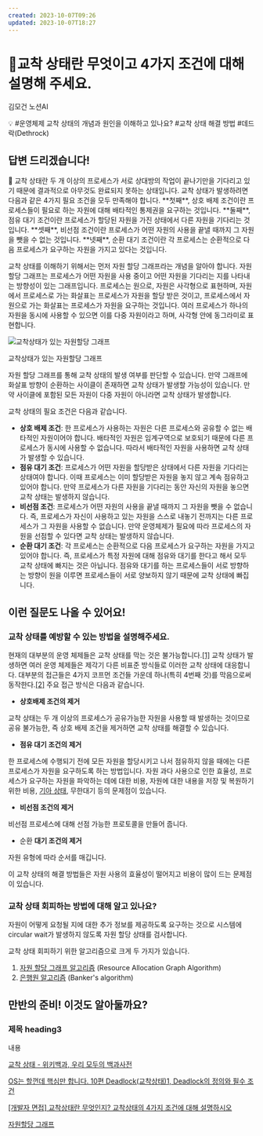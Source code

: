 ```yaml
---
created: 2023-10-07T09:26
updated: 2023-10-07T18:27
---
```

# 🤔교착 상태란 무엇이고 4가지 조건에 대해 설명해 주세요.

김모건 노션AI

💡 #운영체제 교착 상태의 개념과 원인을 이해하고 있나요? #교착 상태 해결 방법 #데드락(Dethrock)

## 답변 드리겠습니다!

<aside>
📌 교착 상태란 두 개 이상의 프로세스가 서로 상대방의 작업이 끝나기만을 기다리고 있기 때문에 결과적으로 아무것도 완료되지 못하는 상태입니다. 교착 상태가 발생하려면 다음과 같은 4가지 필요 조건을 모두 만족해야 합니다. **첫째**, 상호 배제 조건이란 프로세스들이 필요로 하는 자원에 대해 배타적인 통제권을 요구하는 것입니다. **둘째**, 점유 대기 조건이란 프로세스가 할당된 자원을 가진 상태에서 다른 자원을 기다리는 것입니다. **셋째**, 비선점 조건이란 프로세스가 어떤 자원의 사용을 끝낼 때까지 그 자원을 뺏을 수 없는 것입니다. **넷째**, 순환 대기 조건이란 각 프로세스는 순환적으로 다음 프로세스가 요구하는 자원을 가지고 있다는 것입니다.

</aside>

교착 상태를 이해하기 위해서는 먼저 자원 할당 그래프라는 개념을 알아야 합니다. 자원 할당 그래프는 프로세스가 어떤 자원을 사용 중이고 어떤 자원을 기다리는 지를 나타내는 방향성이 있는 그래프입니다. 프로세스는 원으로, 자원은 사각형으로 표현하며, 자원에서 프로세스로 가는 화살표는 프로세스가 자원을 할당 받은 것이고, 프로세스에서 자원으로 가는 화살표는 프로세스가 자원을 요구하는 것입니다. 여러 프로세스가 하나의 자원을 동시에 사용할 수 있으면 이를 다중 자원이라고 하며, 사각형 안에 동그라미로 표현합니다.

![교착상태가 있는 자원할당 그래프](Untitled%2048.png)

교착상태가 있는 자원할당 그래프

자원 할당 그래프를 통해 교착 상태의 발생 여부를 판단할 수 있습니다. 만약 그래프에 화살표 방향이 순환하는 사이클이 존재하면 교착 상태가 발생할 가능성이 있습니다. 만약 사이클에 포함된 모든 자원이 다중 자원이 아니라면 교착 상태가 발생합니다.

교착 상태의 필요 조건은 다음과 같습니다.

- **상호 배제 조건**: 한 프로세스가 사용하는 자원은 다른 프로세스와 공유할 수 없는 배타적인 자원이어야 합니다. 배타적인 자원은 임계구역으로 보호되기 때문에 다른 프로세스가 동시에 사용할 수 없습니다. 따라서 배타적인 자원을 사용하면 교착 상태가 발생할 수 있습니다.
- **점유 대기 조건**: 프로세스가 어떤 자원을 할당받은 상태에서 다른 자원을 기다리는 상태여야 합니다. 이때 프로세스는 이미 할당받은 자원을 놓지 않고 계속 점유하고 있어야 합니다. 만약 프로세스가 다른 자원을 기다리는 동안 자신의 자원을 놓으면 교착 상태는 발생하지 않습니다.
- **비선점 조건**: 프로세스가 어떤 자원의 사용을 끝낼 때까지 그 자원을 뺏을 수 없습니다. 즉, 프로세스가 자신이 사용하고 있는 자원을 스스로 내놓기 전까지는 다른 프로세스가 그 자원을 사용할 수 없습니다. 만약 운영체제가 필요에 따라 프로세스의 자원을 선점할 수 있다면 교착 상태는 발생하지 않습니다.
- **순환 대기 조건**: 각 프로세스는 순환적으로 다음 프로세스가 요구하는 자원을 가지고 있어야 합니다. 즉, 프로세스가 특정 자원에 대해 점유와 대기를 한다고 해서 모두 교착 상태에 빠지는 것은 아닙니다. 점유와 대기를 하는 프로세스들이 서로 방향하는 방향이 원을 이루면 프로세스들이 서로 양보하지 않기 때문에 교착 상태에 빠집니다.

## **이런 질문도 나올 수 있어요!**

### 교착 상태를 예방할 수 있는 방법을 설명해주세요.

현재의 대부분의 운영 체제들은 교착 상태를 막는 것은 불가능합니다.[[1]](https://ko.wikipedia.org/wiki/%EA%B5%90%EC%B0%A9_%EC%83%81%ED%83%9C#cite_note-os_galvin-1) 교착 상태가 발생하면 여러 운영 체제들은 제각기 다른 비표준 방식들로 이러한 교착 상태에 대응합니다. 대부분의 접근들은 4가지 코프먼 조건들 가운데 하나(특히 4번째 것)를 막음으로써 동작한다.[[2]](https://ko.wikipedia.org/wiki/%EA%B5%90%EC%B0%A9_%EC%83%81%ED%83%9C#cite_note-pric_os-2) 주요 접근 방식은 다음과 같습니다.

- **상호배제 조건의 제거**

교착 상태는 두 개 이상의 프로세스가 공유가능한 자원을 사용할 때 발생하는 것이므로 공유 불가능한, 즉 상호 배제 조건을 제거하면 교착 상태를 해결할 수 있습니다.

- **점유 대기 조건의 제거**

한 프로세스에 수행되기 전에 모든 자원을 할당시키고 나서 점유하지 않을 때에는 다른 프로세스가 자원을 요구하도록 하는 방법입니다. 자원 과다 사용으로 인한 효율성, 프로세스가 요구하는 자원을 파악하는 데에 대한 비용, 자원에 대한 내용을 저장 및 복원하기 위한 비용, [기아 상태](https://ko.wikipedia.org/wiki/%EA%B8%B0%EC%95%84_%EC%83%81%ED%83%9C), 무한대기 등의 문제점이 있습니다.

- **비선점 조건의 제거**

비선점 프로세스에 대해 선점 가능한 프로토콜을 만들어 줍니다.

- 순환 **대기 조건의 제거**

자원 유형에 따라 순서를 매깁니다.

이 교착 상태의 해결 방법들은 자원 사용의 효율성이 떨어지고 비용이 많이 드는 문제점이 있습니다.

### 교착 상태 회피하는 방법에 대해 알고 있나요?

자원이 어떻게 요청될 지에 대한 추가 정보를 제공하도록 요구하는 것으로 시스템에 circular wait가 발생하지 않도록 자원 할당 상태를 검사합니다.

교착 상태 회피하기 위한 알고리즘으로 크게 두 가지가 있습니다.

1. [자원 할당 그래프 알고리즘](https://ko.wikipedia.org/w/index.php?title=%EC%9E%90%EC%9B%90_%ED%95%A0%EB%8B%B9_%EA%B7%B8%EB%9E%98%ED%94%84_%EC%95%8C%EA%B3%A0%EB%A6%AC%EC%A6%98&action=edit&redlink=1) (Resource Allocation Graph Algorithm)
2. [은행원 알고리즘](https://ko.wikipedia.org/w/index.php?title=%EC%9D%80%ED%96%89%EC%9B%90_%EC%95%8C%EA%B3%A0%EB%A6%AC%EC%A6%98&action=edit&redlink=1) (Banker's algorithm)

## **만반의 준비! 이것도 알아둘까요?**

### **제목 heading3**

내용

[교착 상태 - 위키백과, 우리 모두의 백과사전](https://ko.wikipedia.org/wiki/%EA%B5%90%EC%B0%A9_%EC%83%81%ED%83%9C)

[OS는 할껀데 핵심만 합니다. 10편 Deadlock(교착상태)1, Deadlock의 정의와 필수 조건](https://velog.io/@chappi/OS%EB%8A%94-%ED%95%A0%EA%BB%80%EB%8D%B0-%ED%95%B5%EC%8B%AC%EB%A7%8C-%ED%95%A9%EB%8B%88%EB%8B%A4.-10%ED%8E%B8-Deadlock%EA%B5%90%EC%B0%A9%EC%83%81%ED%83%9C1-Deadlock%EC%9D%98-%EC%A0%95%EC%9D%98%EC%99%80-%ED%95%84%EC%88%98-%EC%A1%B0%EA%B1%B4)

[[개발자 면접] 교착상태란 무엇인지? 교착상태의 4가지 조건에 대해 설명하시오](https://bing.com/search?q=%ea%b5%90%ec%b0%a9+%ec%83%81%ed%83%9c%ec%99%80+%ea%b5%90%ec%b0%a9+%ec%83%81%ed%83%9c%ec%9d%98+4%ea%b0%80%ec%a7%80+%ec%a1%b0%ea%b1%b4)

[자원할당 그래프](https://wannabe-gosu.tistory.com/26)